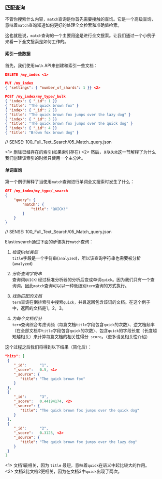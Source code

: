 ### 匹配查询

不管你搜索什么内容，`match`查询是你首先需要接触的查询。它是一个高级查询，意味着`match`查询知道如何更好的处理全文检索和准确值检索。

这也就是说，`match`查询的一个主要用途是进行全文搜索。让我们通过一个小例子来看一下全文搜索是如何工作的。

#### 索引一些数据

首先，我们使用`bulk` API来创建和索引一些文档：

```json
DELETE /my_index <1>

PUT /my_index
{ "settings": { "number_of_shards": 1 }} <2>

POST /my_index/my_type/_bulk
{ "index": { "_id": 1 }}
{ "title": "The quick brown fox" }
{ "index": { "_id": 2 }}
{ "title": "The quick brown fox jumps over the lazy dog" }
{ "index": { "_id": 3 }}
{ "title": "The quick brown fox jumps over the quick dog" }
{ "index": { "_id": 4 }}
{ "title": "Brown fox brown dog" }
```

// SENSE: 100_Full_Text_Search/05_Match_query.json

<1> 删除已经存在的索引(如果索引存在)
<2> 然后，`关联失效`这一节解释了为什么我们创建该索引的时候只使用一个主分片。

#### 单词查询

第一个例子解释了当使用`match`查询进行单词全文搜索时发生了什么：

```json
GET /my_index/my_type/_search
{
    "query": {
        "match": {
            "title": "QUICK!"
        }
    }
}
```
// SENSE: 100_Full_Text_Search/05_Match_query.json

Elasticsearch通过下面的步骤执行`match`查询：

1. _检查field类型_  
`title`字段是一个字符串(`analyzed`)，所以该查询字符串也需要被分析(`analyzed`)

2. _分析查询字符串_  
查询词`QUICK!`经过标准分析器的分析后变成单词`quick`。因为我们只有一个查询词，因此`match`查询可以以一种低级别`term`查询的方式执行。

3. _找到匹配的文档_  
`term`查询在倒排索引中搜索`quick`，并且返回包含该词的文档。在这个例子中，返回的文档是1，2，3。

4. _为每个文档打分_  
`term`查询综合考虑词频（每篇文档`title`字段包含`quick`的次数）、逆文档频率（在全部文档中`title`字段包含`quick`的次数）、包含`quick`的字段长度（长度越短越相关）来计算每篇文档的相关性得分`_score`。（更多请见相关性介绍）

这个过程之后我们将得到以下结果（简化后）：

```json
"hits": [
 {
    "_id":      "1",
    "_score":   0.5, <1>
    "_source": {
       "title": "The quick brown fox"
    }
 },
 {
    "_id":      "3",
    "_score":   0.44194174, <2>
    "_source": {
       "title": "The quick brown fox jumps over the quick dog"
    }
 },
 {
    "_id":      "2",
    "_score":   0.3125, <2>
    "_source": {
       "title": "The quick brown fox jumps over the lazy dog"
    }
 }
]
```

<1> 文档1最相关，因为 `title` 最短，意味着`quick`在语义中起比较大的作用。
<2> 文档3比文档2更相关，因为在文档3中`quick`出现了两次。

